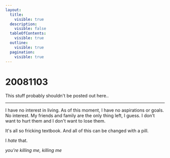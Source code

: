 ```yaml
---
layout:
  title:
    visible: true
  description:
    visible: false
  tableOfContents:
    visible: true
  outline:
    visible: true
  pagination:
    visible: true
---
```


# 20081103

This stuff probably shouldn't be posted out here..

***

I have no interest in living. As of this moment, I have no aspirations or goals. No interest. My friends and family are the only thing left, I guess. I don't want to hurt them and I don't want to lose them.

It's all so fricking textbook. And all of this can be changed with a pill.

I _hate_ that.

_you're killing me, killing me_
